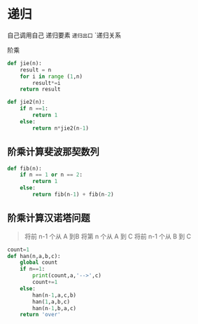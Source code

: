 #  递归
自己调用自己
递归要素
`递归出口`
`递归关系

阶乘
```python
def jie(n):
	result = n
	for i in range (1,n)
		result*=i
	return result

```

```python
def jie2(n):
	if n ==1:
		return 1
	else:
		return n*jie2(n-1)
```

## 阶乘计算斐波那契数列
```python
def fib(n):
    if n == 1 or n == 2:
        return 1
    else:
        return fib(n-1) + fib(n-2)
```


## 阶乘计算汉诺塔问题
>将前 n-1 个从 A 到B
>将第 n 个从 A 到 C
>将前 n-1 个从 B 到 C

```python
count=1
def han(n,a,b,c):
	global count
    if n==1:
        print(count,a,'-->',c)
        count+=1
    else:
        han(n-1,a,c,b)
        han(1,a,b,c)
        han(n-1,b,a,c)
    return 'over'
```





